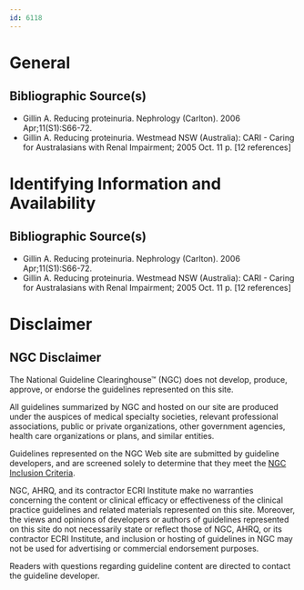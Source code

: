 ```yaml
---
id: 6118
---
```


# General

## Bibliographic Source(s)

- Gillin A. Reducing proteinuria. Nephrology (Carlton). 2006 Apr;11(S1):S66-72.
- Gillin A. Reducing proteinuria. Westmead NSW (Australia): CARI - Caring for Australasians with Renal Impairment; 2005 Oct. 11 p. [12 references]

# Identifying Information and Availability

## Bibliographic Source(s)

- Gillin A. Reducing proteinuria. Nephrology (Carlton). 2006 Apr;11(S1):S66-72.
- Gillin A. Reducing proteinuria. Westmead NSW (Australia): CARI - Caring for Australasians with Renal Impairment; 2005 Oct. 11 p. [12 references]

# Disclaimer

## NGC Disclaimer

The National Guideline Clearinghouse™ (NGC) does not develop, produce, approve, or endorse the guidelines represented on this site.

All guidelines summarized by NGC and hosted on our site are produced under the auspices of medical specialty societies, relevant professional associations, public or private organizations, other government agencies, health care organizations or plans, and similar entities.

Guidelines represented on the NGC Web site are submitted by guideline developers, and are screened solely to determine that they meet the [NGC Inclusion Criteria](/help-and-about/summaries/inclusion-criteria).

NGC, AHRQ, and its contractor ECRI Institute make no warranties concerning the content or clinical efficacy or effectiveness of the clinical practice guidelines and related materials represented on this site. Moreover, the views and opinions of developers or authors of guidelines represented on this site do not necessarily state or reflect those of NGC, AHRQ, or its contractor ECRI Institute, and inclusion or hosting of guidelines in NGC may not be used for advertising or commercial endorsement purposes.

Readers with questions regarding guideline content are directed to contact the guideline developer.

